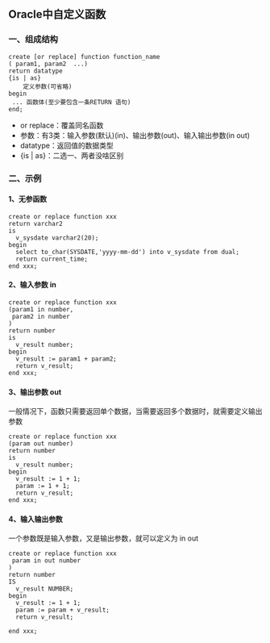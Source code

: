 ## Oracle中自定义函数
### 一、组成结构
```
create [or replace] function function_name
( param1, param2  ...) 
return datatype
{is | as}
    定义参数(可省略)
begin
 ... 函数体(至少要包含一条RETURN 语句)
end;
```
* or replace：覆盖同名函数
* 参数：有3类：输入参数(默认)(in)、输出参数(out)、输入输出参数(in out)
* datatype：返回值的数据类型
* {is | as}：二选一、两者没啥区别



### 二、示例
#### 1、无参函数
```
create or replace function xxx
return varchar2 
is
  v_sysdate varchar2(20);
begin
  select to_char(SYSDATE,'yyyy-mm-dd') into v_sysdate from dual;
  return current_time;
end xxx; 
```

#### 2、输入参数 in
```
create or replace function xxx
(param1 in number,
 param2 in number
)
return number 
is
  v_result number;
begin
  v_result := param1 + param2;
  return v_result; 
end xxx;
```



#### 3、输出参数 out
一般情况下，函数只需要返回单个数据，当需要返回多个数据时，就需要定义输出参数

```
create or replace function xxx
(param out number)
return number 
is
  v_result number;
begin
  v_result := 1 + 1;
  param := 1 + 1;
  return v_result; 
end xxx;
```



#### 4、输入输出参数
一个参数既是输入参数，又是输出参数，就可以定义为 in out

```
create or replace function xxx
 param in out number
)
return number 
IS
  v_result NUMBER;
begin
  v_result := 1 + 1;
  param := param + v_result;
  return v_result; 
  
end xxx;
```
